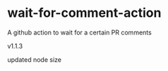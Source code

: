 # wait-for-comment-action
A github action to wait for a certain PR comments

v1.1.3

updated node size
